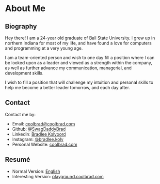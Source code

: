 # About Me

## Biography

Hey there! I am a 24-year old graduate of Ball State University. I grew up in northern Indiana for most of my life, and have found a love for computers and programming at a very young age. 

I am a team-oriented person and wish to one day fill a position where I can be looked upon as a leader and viewed as a strength within the company, as well as further advance my communication, managerial, and development skills. 

I wish to fill a position that will challenge my intuition and personal skills to help me become a better leader tomorrow, and each day after.

## Contact

Contact me by:

- Email: [coolbrad@coolbrad.com](mailto:coolbrad@coolbrad.com)
- Github: [@SwagDaddyBrad](https://github.com/SwagDaddyBrad)
- Linkedin: [Bradlee Kolvoord](https://www.linkedin.com/in/bradlee-kolvoord)
- Instagram: [@bradlee.kolv](https://www.instagram.com/bradlee.kolvoord/)
- Personal Website: [coolbrad.com](https://coolbrad.com)


## Resumé

- Normal Version: [English](https://coolbrad.com)
- Interesting Version: [playground.coolbrad.com](playground.coolbrad.com)